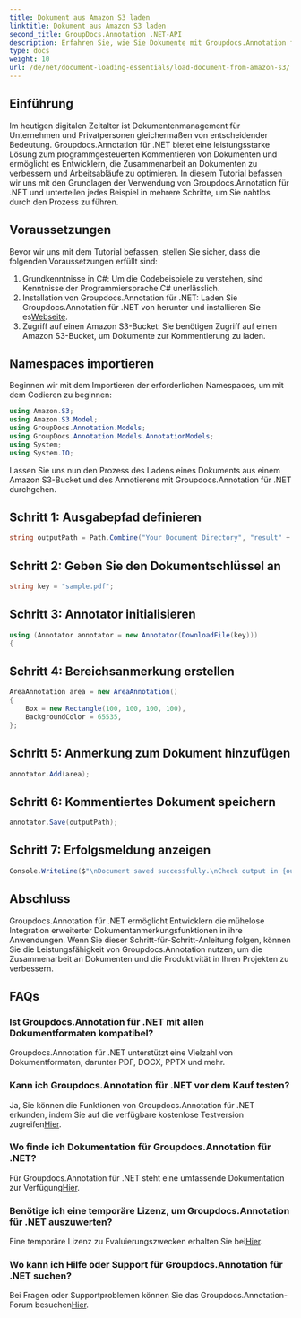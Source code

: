 ```yaml
---
title: Dokument aus Amazon S3 laden
linktitle: Dokument aus Amazon S3 laden
second_title: GroupDocs.Annotation .NET-API
description: Erfahren Sie, wie Sie Dokumente mit Groupdocs.Annotation für .NET programmgesteuert mit Anmerkungen versehen. Schritt-für-Schritt-Anleitung für eine nahtlose Integration.
type: docs
weight: 10
url: /de/net/document-loading-essentials/load-document-from-amazon-s3/
---
```

## Einführung
Im heutigen digitalen Zeitalter ist Dokumentenmanagement für Unternehmen und Privatpersonen gleichermaßen von entscheidender Bedeutung. Groupdocs.Annotation für .NET bietet eine leistungsstarke Lösung zum programmgesteuerten Kommentieren von Dokumenten und ermöglicht es Entwicklern, die Zusammenarbeit an Dokumenten zu verbessern und Arbeitsabläufe zu optimieren. In diesem Tutorial befassen wir uns mit den Grundlagen der Verwendung von Groupdocs.Annotation für .NET und unterteilen jedes Beispiel in mehrere Schritte, um Sie nahtlos durch den Prozess zu führen.
## Voraussetzungen
Bevor wir uns mit dem Tutorial befassen, stellen Sie sicher, dass die folgenden Voraussetzungen erfüllt sind:
1. Grundkenntnisse in C#: Um die Codebeispiele zu verstehen, sind Kenntnisse der Programmiersprache C# unerlässlich.
2.  Installation von Groupdocs.Annotation für .NET: Laden Sie Groupdocs.Annotation für .NET von herunter und installieren Sie es[Webseite](https://releases.groupdocs.com/annotation/net/).
3. Zugriff auf einen Amazon S3-Bucket: Sie benötigen Zugriff auf einen Amazon S3-Bucket, um Dokumente zur Kommentierung zu laden.

## Namespaces importieren
Beginnen wir mit dem Importieren der erforderlichen Namespaces, um mit dem Codieren zu beginnen:

```csharp
using Amazon.S3;
using Amazon.S3.Model;
using GroupDocs.Annotation.Models;
using GroupDocs.Annotation.Models.AnnotationModels;
using System;
using System.IO;
```


Lassen Sie uns nun den Prozess des Ladens eines Dokuments aus einem Amazon S3-Bucket und des Annotierens mit Groupdocs.Annotation für .NET durchgehen.
## Schritt 1: Ausgabepfad definieren
```csharp
string outputPath = Path.Combine("Your Document Directory", "result" + Path.GetExtension("input.pdf"));
```
## Schritt 2: Geben Sie den Dokumentschlüssel an
```csharp
string key = "sample.pdf";
```
## Schritt 3: Annotator initialisieren
```csharp
using (Annotator annotator = new Annotator(DownloadFile(key)))
{
```
## Schritt 4: Bereichsanmerkung erstellen
```csharp
AreaAnnotation area = new AreaAnnotation()
{
    Box = new Rectangle(100, 100, 100, 100),
    BackgroundColor = 65535,
};
```
## Schritt 5: Anmerkung zum Dokument hinzufügen
```csharp
annotator.Add(area);
```
## Schritt 6: Kommentiertes Dokument speichern
```csharp
annotator.Save(outputPath);
```
## Schritt 7: Erfolgsmeldung anzeigen
```csharp
Console.WriteLine($"\nDocument saved successfully.\nCheck output in {outputPath}.");
```

## Abschluss
Groupdocs.Annotation für .NET ermöglicht Entwicklern die mühelose Integration erweiterter Dokumentanmerkungsfunktionen in ihre Anwendungen. Wenn Sie dieser Schritt-für-Schritt-Anleitung folgen, können Sie die Leistungsfähigkeit von Groupdocs.Annotation nutzen, um die Zusammenarbeit an Dokumenten und die Produktivität in Ihren Projekten zu verbessern.
## FAQs
### Ist Groupdocs.Annotation für .NET mit allen Dokumentformaten kompatibel?
Groupdocs.Annotation für .NET unterstützt eine Vielzahl von Dokumentformaten, darunter PDF, DOCX, PPTX und mehr.
### Kann ich Groupdocs.Annotation für .NET vor dem Kauf testen?
 Ja, Sie können die Funktionen von Groupdocs.Annotation für .NET erkunden, indem Sie auf die verfügbare kostenlose Testversion zugreifen[Hier](https://releases.groupdocs.com/).
### Wo finde ich Dokumentation für Groupdocs.Annotation für .NET?
Für Groupdocs.Annotation für .NET steht eine umfassende Dokumentation zur Verfügung[Hier](https://reference.groupdocs.com/annotation/net/).
### Benötige ich eine temporäre Lizenz, um Groupdocs.Annotation für .NET auszuwerten?
 Eine temporäre Lizenz zu Evaluierungszwecken erhalten Sie bei[Hier](https://purchase.groupdocs.com/temporary-license/).
### Wo kann ich Hilfe oder Support für Groupdocs.Annotation für .NET suchen?
 Bei Fragen oder Supportproblemen können Sie das Groupdocs.Annotation-Forum besuchen[Hier](https://forum.groupdocs.com/c/annotation/10).